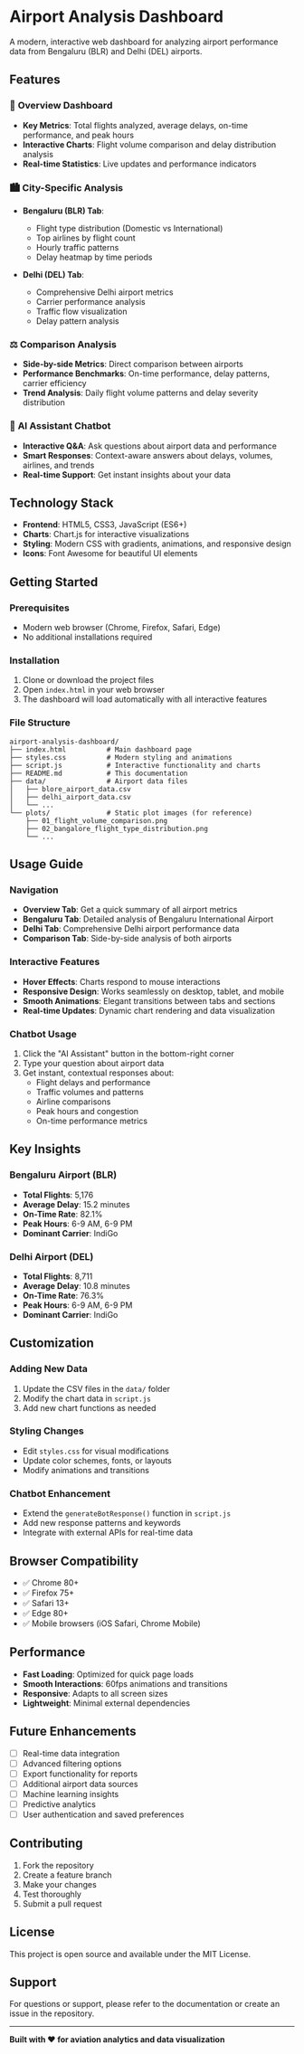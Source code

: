 # Airport Analysis Dashboard

A modern, interactive web dashboard for analyzing airport performance data from Bengaluru (BLR) and Delhi (DEL) airports.

## Features

### 🎯 **Overview Dashboard**
- **Key Metrics**: Total flights analyzed, average delays, on-time performance, and peak hours
- **Interactive Charts**: Flight volume comparison and delay distribution analysis
- **Real-time Statistics**: Live updates and performance indicators

### 🏙️ **City-Specific Analysis**
- **Bengaluru (BLR) Tab**: 
  - Flight type distribution (Domestic vs International)
  - Top airlines by flight count
  - Hourly traffic patterns
  - Delay heatmap by time periods
  
- **Delhi (DEL) Tab**:
  - Comprehensive Delhi airport metrics
  - Carrier performance analysis
  - Traffic flow visualization
  - Delay pattern analysis

### ⚖️ **Comparison Analysis**
- **Side-by-side Metrics**: Direct comparison between airports
- **Performance Benchmarks**: On-time performance, delay patterns, carrier efficiency
- **Trend Analysis**: Daily flight volume patterns and delay severity distribution

### 🤖 **AI Assistant Chatbot**
- **Interactive Q&A**: Ask questions about airport data and performance
- **Smart Responses**: Context-aware answers about delays, volumes, airlines, and trends
- **Real-time Support**: Get instant insights about your data

## Technology Stack

- **Frontend**: HTML5, CSS3, JavaScript (ES6+)
- **Charts**: Chart.js for interactive visualizations
- **Styling**: Modern CSS with gradients, animations, and responsive design
- **Icons**: Font Awesome for beautiful UI elements

## Getting Started

### Prerequisites
- Modern web browser (Chrome, Firefox, Safari, Edge)
- No additional installations required

### Installation
1. Clone or download the project files
2. Open `index.html` in your web browser
3. The dashboard will load automatically with all interactive features

### File Structure
```
airport-analysis-dashboard/
├── index.html          # Main dashboard page
├── styles.css          # Modern styling and animations
├── script.js           # Interactive functionality and charts
├── README.md           # This documentation
├── data/               # Airport data files
│   ├── blore_airport_data.csv
│   ├── delhi_airport_data.csv
│   └── ...
└── plots/              # Static plot images (for reference)
    ├── 01_flight_volume_comparison.png
    ├── 02_bangalore_flight_type_distribution.png
    └── ...
```

## Usage Guide

### Navigation
- **Overview Tab**: Get a quick summary of all airport metrics
- **Bengaluru Tab**: Detailed analysis of Bengaluru International Airport
- **Delhi Tab**: Comprehensive Delhi airport performance data
- **Comparison Tab**: Side-by-side analysis of both airports

### Interactive Features
- **Hover Effects**: Charts respond to mouse interactions
- **Responsive Design**: Works seamlessly on desktop, tablet, and mobile
- **Smooth Animations**: Elegant transitions between tabs and sections
- **Real-time Updates**: Dynamic chart rendering and data visualization

### Chatbot Usage
1. Click the "AI Assistant" button in the bottom-right corner
2. Type your question about airport data
3. Get instant, contextual responses about:
   - Flight delays and performance
   - Traffic volumes and patterns
   - Airline comparisons
   - Peak hours and congestion
   - On-time performance metrics

## Key Insights

### Bengaluru Airport (BLR)
- **Total Flights**: 5,176
- **Average Delay**: 15.2 minutes
- **On-Time Rate**: 82.1%
- **Peak Hours**: 6-9 AM, 6-9 PM
- **Dominant Carrier**: IndiGo

### Delhi Airport (DEL)
- **Total Flights**: 8,711
- **Average Delay**: 10.8 minutes
- **On-Time Rate**: 76.3%
- **Peak Hours**: 6-9 AM, 6-9 PM
- **Dominant Carrier**: IndiGo

## Customization

### Adding New Data
1. Update the CSV files in the `data/` folder
2. Modify the chart data in `script.js`
3. Add new chart functions as needed

### Styling Changes
- Edit `styles.css` for visual modifications
- Update color schemes, fonts, or layouts
- Modify animations and transitions

### Chatbot Enhancement
- Extend the `generateBotResponse()` function in `script.js`
- Add new response patterns and keywords
- Integrate with external APIs for real-time data

## Browser Compatibility

- ✅ Chrome 80+
- ✅ Firefox 75+
- ✅ Safari 13+
- ✅ Edge 80+
- ✅ Mobile browsers (iOS Safari, Chrome Mobile)

## Performance

- **Fast Loading**: Optimized for quick page loads
- **Smooth Interactions**: 60fps animations and transitions
- **Responsive**: Adapts to all screen sizes
- **Lightweight**: Minimal external dependencies

## Future Enhancements

- [ ] Real-time data integration
- [ ] Advanced filtering options
- [ ] Export functionality for reports
- [ ] Additional airport data sources
- [ ] Machine learning insights
- [ ] Predictive analytics
- [ ] User authentication and saved preferences

## Contributing

1. Fork the repository
2. Create a feature branch
3. Make your changes
4. Test thoroughly
5. Submit a pull request

## License

This project is open source and available under the MIT License.

## Support

For questions or support, please refer to the documentation or create an issue in the repository.

---

**Built with ❤️ for aviation analytics and data visualization**
